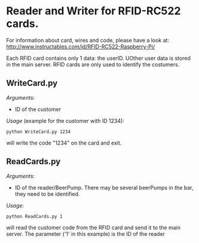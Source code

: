 # Reader and Writer for RFID-RC522 cards.

For information about card, wires and code, please have a look at: 
http://www.instructables.com/id/RFID-RC522-Raspberry-Pi/


Each RFID card contains only 1 data: the userID.
UOther user data is stored in the main server. RFID cards are only used to identify the costumers.

## WriteCard.py
_Arguments_:
- ID of the customer

_Usage_ (example for the customer with ID 1234): 
```shell
python WriteCard.py 1234
``` 
will write the code "1234" on the card and exit.

 
## ReadCards.py
_Arguments_:
- ID of the reader/BeerPump. There may be several beerPumps in the bar, they need to be identified. 

_Usage_: 
```shell
python ReadCards.py 1
``` 
will read the customer code from the RFID card and send it to the main server.
The parameter ('1' in this example) is the ID of the reader
 
